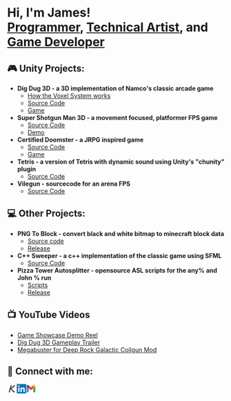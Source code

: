 <h1>Hi, I'm James! <br/><a href="https://github.com/Yamz64">Programmer</a>, <a href="jameslillicrap.com/#/">Technical Artist</a>, and <a href="https://gamc.itch.io"> Game Developer</a>

<h2> 🎮 Unity Projects:</h2>

- <b>Dig Dug 3D - a 3D implementation of Namco's classic arcade game</b>
  - [How the Voxel System works](https://yamz64.itch.io/dig-dug-30/devlog/588102/dig-dug-3ds-voxel-system)
  - [Source Code](https://github.com/Yamz64/DigDug3D)
  - [Game](https://yamz64.itch.io/dig-dug-30)
- <b>Super Shotgun Man 3D - a movement focused, platformer FPS game</b>
  - [Source Code](https://github.com/Yamz64/SuperShotgunMan3D)
  - [Demo](https://gamc.itch.io/super-shotgun-man-3d)
- <b>Certified Doomster - a JRPG inspired game</b>
  - [Source Code](https://github.com/Yamz64/ArchRPG)
  - [Game](https://gamc.itch.io/certified-doomster)
- <b>Tetris - a version of Tetris with dynamic sound using Unity's "chunity" plugin</b>
  - [Source Code](https://github.com/Yamz64/TetrisChucKImplimentation)
- <b>Vilegun - sourcecode for an arena FPS</b>
  - [Source Code](https://github.com/Yamz64/BoomerShooter)
 
<h2> 💻 Other Projects: </h2>

- <b>PNG To Block - convert black and white bitmap to minecraft block data</b>
  - [Source code](https://github.com/Yamz64/PNGToBlock)
  - [Release](https://github.com/Yamz64/PNGToBlock/releases/tag/C%2B%2B)
- <b>C++ Sweeper - a c++ implementation of the classic game using SFML</b>
  - [Source Code](https://github.com/Yamz64/Cplusplus-Sweeper)
- <b>Pizza Tower Autosplitter - opensource ASL scripts for the any% and John % run</b>
  - [Scripts](https://github.com/Yamz64/PizzaTowerAutosplitter)
  - [Release](https://github.com/Yamz64/PizzaTowerAutosplitter/releases/tag/v1.0)

<h2>📺 YouTube Videos </h2>

- [Game Showcase Demo Reel](https://youtu.be/k9qXbYvN9QI)
- [Dig Dug 3D Gameplay Trailer](https://youtu.be/_Gbcwl9jQSY)
- [Megabuster for Deep Rock Galactic Coilgun Mod](https://youtu.be/d1MEY_sA7A8)

<h2> 🤳 Connect with me:</h2>

[<img align="left" alt="JoshMadakor | Twitter" width="22px" src="https://github.com/Yamz64/Yamz64/blob/main/Icon/krop_k_gray.png" />][krop]
[<img align="left" alt="JoshMadakor | LinkedIn" width="22px" src="https://github.com/Yamz64/Yamz64/blob/main/Icon/800px-LinkedIn_logo_initials.png" />][linkedin]
[<img align="left" alt="JoshMadakor | Instagram" width="22px" src="https://github.com/Yamz64/Yamz64/blob/main/Icon/Gmail-logo.png" />][gmail]

[krop]: https://jameslillicrap.com/#/
[linkedin]: https://www.linkedin.com/in/james-lillicrap-312b4a1a7/
[gmail]: jamesplillicrap@gmail.com

<!--
**Yamz64/Yamz64** is a ✨ _special_ ✨ repository because its `README.md` (this file) appears on your GitHub profile.

Here are some ideas to get you started:

- 🔭 I’m currently working on ...
- 🌱 I’m currently learning ...
- 👯 I’m looking to collaborate on ...
- 🤔 I’m looking for help with ...
- 💬 Ask me about ...
- 📫 How to reach me: ...
- 😄 Pronouns: ...
- ⚡ Fun fact: ...
-->
